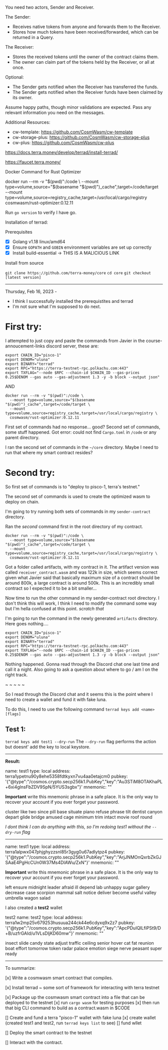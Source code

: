 You need two actors, Sender and Receiver.

The Sender:
- Receives native tokens from anyone and forwards them to the Receiver.
- Stores how much tokens have been received/forwarded, which can be returned in a Query.

The Receiver:
- Stores the received tokens until the owner of the contract claims them.
- The owner can claim part of the tokens held by the Receiver, or all at once.

Optional:
- The Sender gets notified when the Receiver has transferred the funds.
- The Sender gets notified when the Receiver funds have been claimed by its owner.

Assume happy paths, though minor validations are expected. Pass any relevant information you need on the messages.

Additional Resources:
- cw-template: https://github.com/CosmWasm/cw-template
- cw-storage-plus: https://github.com/CosmWasm/cw-storage-plus
- cw-plus: https://github.com/CosmWasm/cw-plus

https://docs.terra.money/develop/terrad/install-terrad/

https://faucet.terra.money/

Docker Command for Rust Optimizer

docker run --rm -v "$(pwd)":/code \
  --mount type=volume,source="$(basename "$(pwd)")_cache",target=/code/target \
  --mount type=volume,source=registry_cache,target=/usr/local/cargo/registry \
  cosmwasm/rust-optimizer:0.12.11

Run `go version` to verify I have go.

Installation of terrad:

Prerequisites

* [x] Golang v1.18 linux/amd64
* [x] Ensure `GOPATH` and `GOBIN` environment variables are set up correctly
* [x] Install build-essential -> THIS IS A MALICIOUS LINK

Install from source

`git clone https://github.com/terra-money/core`
`cd core`
`git checkout [latest version]`

- - - - - - - - - - - - - - - - - - - - - - - - - -

Thursday, Feb 16, 2023 - 

* I think I successfully installed the prerequistites and terrad
* I'm not sure what I'm supposed to do next.

# First try:

I attempted to just copy and paste the commands from Javier in the course-annoucement-links discord server, these are:

```
export CHAIN_ID="pisco-1"
export DENOM="uluna"
export BINARY="terrad"
export RPC="https://terra-testnet-rpc.polkachu.com:443"
export TXFLAG="--node $RPC --chain-id $CHAIN_ID --gas-prices 0.25$DENOM --gas auto --gas-adjustment 1.3 -y -b block --output json"
```

AND

```
docker run --rm -v "$(pwd)":/code \
  --mount type=volume,source="$(basename "$(pwd)")_cache",target=/code/target \
  --mount type=volume,source=registry_cache,target=/usr/local/cargo/registry \
  cosmwasm/rust-optimizer:0.12.11
```

First set of commands had no response... good?
Second set of commands, some stuff happened. Got error: could not find `Cargo.toml` in `/code` or any parent directory.

I ran the second set of commands in the `~/core` directory. Maybe I need to run that where my smart contract resides?

# Second try:

So first set of commands is to "deploy to pisco-1, terra's testnet."

The second set of commands is used to create the optimized wasm to deploy on chain.

I'm going to try running both sets of commands in my `sender-contract` directory.

Ran the *second* command first in the root directory of my contract.

```
docker run --rm -v "$(pwd)":/code \
  --mount type=volume,source="$(basename "$(pwd)")_cache",target=/code/target \
  --mount type=volume,source=registry_cache,target=/usr/local/cargo/registry \
  cosmwasm/rust-optimizer:0.12.11
```

Got a folder called artifacts, with my contract in it. The artifact version was called `receiver_contract.wasm` and was 122k in size, which seems correct given what Javier said that basically maximum size of a contract should be around 800k, a large contract is around 500k. This is an incredibly small contract so I expected it to be a bit smaller...

Now time to run the other command in my sender-contract root directory. I don't think this will work, I think I need to modify the command some way but I'm hella confused at this point. *scratch that*

I'm going to run the command in the newly generated `artifacts` directory. Here goes nothing....

```
export CHAIN_ID="pisco-1"
export DENOM="uluna"
export BINARY="terrad"
export RPC="https://terra-testnet-rpc.polkachu.com:443"
export TXFLAG="--node $RPC --chain-id $CHAIN_ID --gas-prices 0.25$DENOM --gas auto --gas-adjustment 1.3 -y -b block --output json"
```

Nothing happened. Gonna read through the Discord chat one last time and call it a night. Also going to ask a question about where to go / am I on the right track.

~ ~ ~ ~ ~

So I read through the Discord chat and it seems this is the point where I need to create a wallet and fund it with fake luna.

To do this, I need to use the following command `terrad keys add <name> [flags]`

## Test 1:
`terrad keys add test1 --dry-run`
The `--dry-run` flag performs the action but doesnt' add the key to local keystore.

* * * * * * * * *

**Result:**

name: test1
  type: local
  address: terra1ypetnu90y8ehe5358fdtkyxn7vu4aa0etajcm0
  pubkey: '{"@type":"/cosmos.crypto.secp256k1.PubKey","key":"Au3STiM8OTAKhaPL+6xi4glnsFbZDV9SpN/5YUS3sgbx"}'
  mnemonic: ""


**Important** write this mnemonic phrase in a safe place.
It is the only way to recover your account if you ever forget your password.

cluster like two since pill base situate piano refuse phrase tilt dentist canyon depart glide bridge amused cage minimum trim intact movie roof round

*I dont think I can do anything with this, so I'm redoing test1 without the `--dry-run` flag*

* * * * * * * * *

name: test1
  type: local
  address: terra1alpwx047phjghyzzsnl85r3gyg0u67adlytpz4
  pubkey: '{"@type":"/cosmos.crypto.secp256k1.PubKey","key":"ArjJNMOnQxrbZkGJSAaE4PgHcCUn0W37Ms4DlAWu/ZxN"}'
  mnemonic: ""


**Important** write this mnemonic phrase in a safe place.
It is the only way to recover your account if you ever forget your password.

left ensure midnight leader afraid ill depend lab unhappy sugar gallery decrease case scorpion mammal salt notice deliver become useful valley umbrella wagon salad

I also created a **test2** wallet

test2
name: test2
  type: local
  address: terra1w2mp25v679253husuua244ck44e6cdyxq9x2z7
  pubkey: '{"@type":"/cosmos.crypto.secp256k1.PubKey","key":"ApcPDuIQILfiPSt9/D+B/uzfrGAId/u1VLsDljKD60mw"}'
  mnemonic: ""

insect slide candy state adjust traffic ceiling senior hover cat fat reunion boat effort tomorrow token radar palace emotion siege nerve peasant super ready

- - - - - - - - - - - - - - - - - - - - - - - - -

To summarize:

[x] Write a cosmwasm smart contract that compiles.

[x] Install terrad ~ some sort of framework for interacting with terra testnet

[x] Package up the cosmwasm smart contract into a file that can be deployed to the testnet
	[x] run `cargo wasm` for testing purposes
	[x] then run that big CLI command to build as a contract.wasm in $CODE

[] Create and fund a terra "pisco-1" wallet with fake luna
	[x] create wallet (created test1 and test2, run `terrad keys list` to see)
	[] fund wllet

[] Deploy the smart contract to the testnet

[] Interact with the contract.







